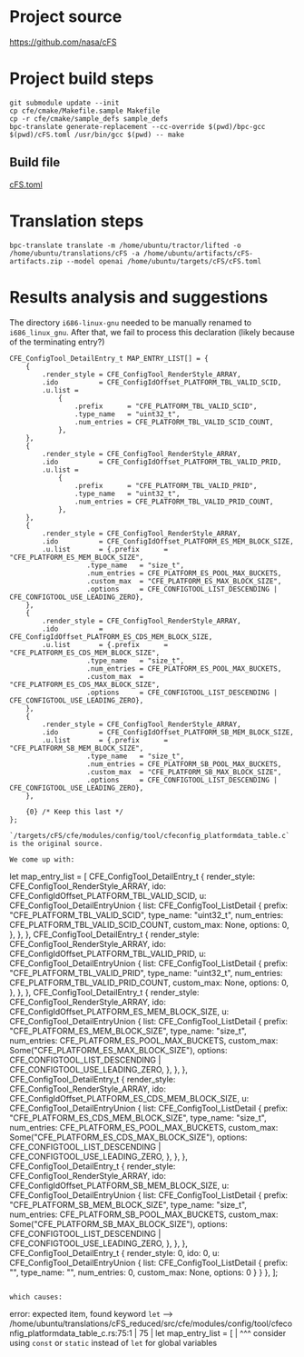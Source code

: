 # Project source

https://github.com/nasa/cFS

# Project build steps

```
git submodule update --init
cp cfe/cmake/Makefile.sample Makefile
cp -r cfe/cmake/sample_defs sample_defs
bpc-translate generate-replacement --cc-override $(pwd)/bpc-gcc $(pwd)/cFS.toml /usr/bin/gcc $(pwd) -- make
```

## Build file

[cFS.toml](cFS.toml)

# Translation steps

```
bpc-translate translate -m /home/ubuntu/tractor/lifted -o /home/ubuntu/translations/cFS -a /home/ubuntu/artifacts/cFS-artifacts.zip --model openai /home/ubuntu/targets/cFS/cFS.toml
```

# Results analysis and suggestions

The directory `i686-linux-gnu` needed to be manually renamed to `i686_linux_gnu`. After that, we fail to process this declaration (likely because of the terminating entry?)

```
CFE_ConfigTool_DetailEntry_t MAP_ENTRY_LIST[] = {
    {
        .render_style = CFE_ConfigTool_RenderStyle_ARRAY,
        .ido          = CFE_ConfigIdOffset_PLATFORM_TBL_VALID_SCID,
        .u.list =
            {
                .prefix      = "CFE_PLATFORM_TBL_VALID_SCID",
                .type_name   = "uint32_t",
                .num_entries = CFE_PLATFORM_TBL_VALID_SCID_COUNT,
            },
    },
    {
        .render_style = CFE_ConfigTool_RenderStyle_ARRAY,
        .ido          = CFE_ConfigIdOffset_PLATFORM_TBL_VALID_PRID,
        .u.list =
            {
                .prefix      = "CFE_PLATFORM_TBL_VALID_PRID",
                .type_name   = "uint32_t",
                .num_entries = CFE_PLATFORM_TBL_VALID_PRID_COUNT,
            },
    },
    {
        .render_style = CFE_ConfigTool_RenderStyle_ARRAY,
        .ido          = CFE_ConfigIdOffset_PLATFORM_ES_MEM_BLOCK_SIZE,
        .u.list       = {.prefix      = "CFE_PLATFORM_ES_MEM_BLOCK_SIZE",
                   .type_name   = "size_t",
                   .num_entries = CFE_PLATFORM_ES_POOL_MAX_BUCKETS,
                   .custom_max  = "CFE_PLATFORM_ES_MAX_BLOCK_SIZE",
                   .options     = CFE_CONFIGTOOL_LIST_DESCENDING | CFE_CONFIGTOOL_USE_LEADING_ZERO},
    },
    {
        .render_style = CFE_ConfigTool_RenderStyle_ARRAY,
        .ido          = CFE_ConfigIdOffset_PLATFORM_ES_CDS_MEM_BLOCK_SIZE,
        .u.list       = {.prefix      = "CFE_PLATFORM_ES_CDS_MEM_BLOCK_SIZE",
                   .type_name   = "size_t",
                   .num_entries = CFE_PLATFORM_ES_POOL_MAX_BUCKETS,
                   .custom_max  = "CFE_PLATFORM_ES_CDS_MAX_BLOCK_SIZE",
                   .options     = CFE_CONFIGTOOL_LIST_DESCENDING | CFE_CONFIGTOOL_USE_LEADING_ZERO},
    },
    {
        .render_style = CFE_ConfigTool_RenderStyle_ARRAY,
        .ido          = CFE_ConfigIdOffset_PLATFORM_SB_MEM_BLOCK_SIZE,
        .u.list       = {.prefix      = "CFE_PLATFORM_SB_MEM_BLOCK_SIZE",
                   .type_name   = "size_t",
                   .num_entries = CFE_PLATFORM_SB_POOL_MAX_BUCKETS,
                   .custom_max  = "CFE_PLATFORM_SB_MAX_BLOCK_SIZE",
                   .options     = CFE_CONFIGTOOL_LIST_DESCENDING | CFE_CONFIGTOOL_USE_LEADING_ZERO},
    },

    {0} /* Keep this last */
};
```

```
`/targets/cFS/cfe/modules/config/tool/cfeconfig_platformdata_table.c` is the original source.

We come up with:

```
let map_entry_list = [
    CFE_ConfigTool_DetailEntry_t {
        render_style: CFE_ConfigTool_RenderStyle_ARRAY,
        ido: CFE_ConfigIdOffset_PLATFORM_TBL_VALID_SCID,
        u: CFE_ConfigTool_DetailEntryUnion {
            list: CFE_ConfigTool_ListDetail {
                prefix: "CFE_PLATFORM_TBL_VALID_SCID",
                type_name: "uint32_t",
                num_entries: CFE_PLATFORM_TBL_VALID_SCID_COUNT,
                custom_max: None,
                options: 0,
            },
        },
    },
    CFE_ConfigTool_DetailEntry_t {
        render_style: CFE_ConfigTool_RenderStyle_ARRAY,
        ido: CFE_ConfigIdOffset_PLATFORM_TBL_VALID_PRID,
        u: CFE_ConfigTool_DetailEntryUnion {
            list: CFE_ConfigTool_ListDetail {
                prefix: "CFE_PLATFORM_TBL_VALID_PRID",
                type_name: "uint32_t",
                num_entries: CFE_PLATFORM_TBL_VALID_PRID_COUNT,
                custom_max: None,
                options: 0,
            },
        },
    },
    CFE_ConfigTool_DetailEntry_t {
        render_style: CFE_ConfigTool_RenderStyle_ARRAY,
        ido: CFE_ConfigIdOffset_PLATFORM_ES_MEM_BLOCK_SIZE,
        u: CFE_ConfigTool_DetailEntryUnion {
            list: CFE_ConfigTool_ListDetail {
                prefix: "CFE_PLATFORM_ES_MEM_BLOCK_SIZE",
                type_name: "size_t",
                num_entries: CFE_PLATFORM_ES_POOL_MAX_BUCKETS,
                custom_max: Some("CFE_PLATFORM_ES_MAX_BLOCK_SIZE"),
                options: CFE_CONFIGTOOL_LIST_DESCENDING | CFE_CONFIGTOOL_USE_LEADING_ZERO,
            },
        },
    },
    CFE_ConfigTool_DetailEntry_t {
        render_style: CFE_ConfigTool_RenderStyle_ARRAY,
        ido: CFE_ConfigIdOffset_PLATFORM_ES_CDS_MEM_BLOCK_SIZE,
        u: CFE_ConfigTool_DetailEntryUnion {
            list: CFE_ConfigTool_ListDetail {
                prefix: "CFE_PLATFORM_ES_CDS_MEM_BLOCK_SIZE",
                type_name: "size_t",
                num_entries: CFE_PLATFORM_ES_POOL_MAX_BUCKETS,
                custom_max: Some("CFE_PLATFORM_ES_CDS_MAX_BLOCK_SIZE"),
                options: CFE_CONFIGTOOL_LIST_DESCENDING | CFE_CONFIGTOOL_USE_LEADING_ZERO,
            },
        },
    },
    CFE_ConfigTool_DetailEntry_t {
        render_style: CFE_ConfigTool_RenderStyle_ARRAY,
        ido: CFE_ConfigIdOffset_PLATFORM_SB_MEM_BLOCK_SIZE,
        u: CFE_ConfigTool_DetailEntryUnion {
            list: CFE_ConfigTool_ListDetail {
                prefix: "CFE_PLATFORM_SB_MEM_BLOCK_SIZE",
                type_name: "size_t",
                num_entries: CFE_PLATFORM_SB_POOL_MAX_BUCKETS,
                custom_max: Some("CFE_PLATFORM_SB_MAX_BLOCK_SIZE"),
                options: CFE_CONFIGTOOL_LIST_DESCENDING | CFE_CONFIGTOOL_USE_LEADING_ZERO,
            },
        },
    },
    CFE_ConfigTool_DetailEntry_t { render_style: 0, ido: 0, u: CFE_ConfigTool_DetailEntryUnion { list: CFE_ConfigTool_ListDetail { prefix: "", type_name: "", num_entries:
 0, custom_max: None, options: 0 } } },
]; 
```

which causes:
```
error: expected item, found keyword `let`
  --> /home/ubuntu/translations/cFS_reduced/src/cfe/modules/config/tool/cfeconfig_platformdata_table_c.rs:75:1
   |
75 | let map_entry_list = [
   | ^^^ consider using `const` or `static` instead of `let` for global variables
```




